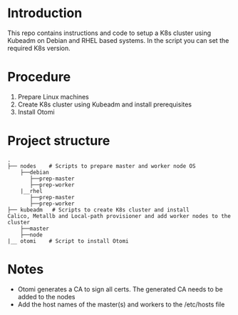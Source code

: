 # Introduction
This repo contains instructions and code to setup a K8s cluster using Kubeadm on Debian and RHEL based systems. In the script you can set the required K8s version.

# Procedure

1. Prepare Linux machines
2. Create K8s cluster using Kubeadm and install prerequisites
3. Install Otomi

# Project structure
```
.
├── nodes    # Scripts to prepare master and worker node OS
    ├──debian
       ├──prep-master
       ├──prep-worker
    |__rhel
       ├──prep-master
       ├──prep-worker
├── kubeadm   # Scripts to create K8s cluster and install 
Calico, Metallb and Local-path provisioner and add worker nodes to the cluster
    ├──master
    ├──node
|__ otomi    # Script to install Otomi
```

# Notes

- Otomi generates a CA to sign all certs. The generated CA needs to be added to the nodes
- Add the host names of the master(s) and workers to the /etc/hosts file
